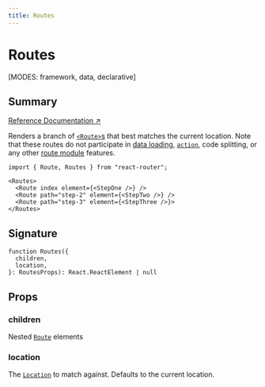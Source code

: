 ```yaml
---
title: Routes
---
```


# Routes

<!--
⚠️ ⚠️ IMPORTANT ⚠️ ⚠️ 

Thank you for helping improve our documentation!

This file is auto-generated from the JSDoc comments in the source
code, so please edit the JSDoc comments in the file below and this
file will be re-generated once those changes are merged.

https://github.com/remix-run/react-router/blob/main/packages/react-router/lib/components.tsx
-->

[MODES: framework, data, declarative]

## Summary

[Reference Documentation ↗](https://api.reactrouter.com/v7/functions/react_router.Routes.html)

Renders a branch of [`<Route>`s](../components/Route) that best matches the current
location. Note that these routes do not participate in [data loading](../../start/framework/route-module#loader),
[`action`](../../start/framework/route-module#action), code splitting, or
any other [route module](../../start/framework/route-module) features.

```tsx
import { Route, Routes } from "react-router";

<Routes>
  <Route index element={<StepOne />} />
  <Route path="step-2" element={<StepTwo />} />
  <Route path="step-3" element={<StepThree />}>
</Routes>
```

## Signature

```tsx
function Routes({
  children,
  location,
}: RoutesProps): React.ReactElement | null
```

## Props

### children

Nested [`Route`](../components/Route) elements

### location

The [`Location`](https://api.reactrouter.com/v7/interfaces/react_router.Location.html) to match against. Defaults to the current location.

